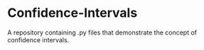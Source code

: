 # Confidence-Intervals
A repository containing .py files that demonstrate the concept of confidence intervals.
